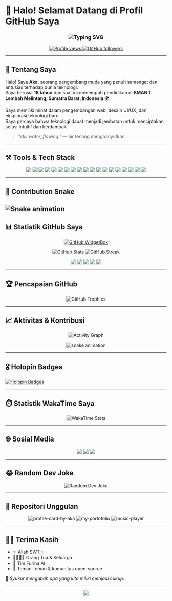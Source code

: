 # 👋 Halo! Selamat Datang di Profil GitHub Saya

<h3 align="center">
  <img src="https://readme-typing-svg.herokuapp.com?size=24&duration=4000&color=58A6FF&center=true&vCenter=true&width=500&lines=Students;Developer;Open+Source+Enthusiast" alt="Typing SVG">
</h3>

<p align="center">
  <a href="https://github.com/akaanakbaik">
    <img src="https://komarev.com/ghpvc/?username=akaanakbaik&color=blue" alt="Profile views"/>
  </a>
  <a href="https://github.com/akaanakbaik?tab=followers">
    <img src="https://img.shields.io/github/followers/akaanakbaik?label=Follow&style=social" alt="GitHub followers"/>
  </a>
</p>

---

## 🚀 Tentang Saya
Halo! Saya **Aka**, seorang pengembang muda yang penuh semangat dan antusias terhadap dunia teknologi.  
Saya berusia **16 tahun** dan saat ini menempuh pendidikan di **SMAN 1 Lembah Melintang**, **Sumatra Barat, Indonesia** 🌍.  

Saya memiliki minat dalam pengembangan web, desain UI/UX, dan eksplorasi teknologi baru.  
Saya percaya bahwa teknologi dapat menjadi jembatan untuk menciptakan solusi intuitif dan berdampak.  

> _"still water, flowing."_ — air tenang menghanyutkan.

---

## ⚒️ Tools & Tech Stack
<p align="center">
  <!-- Code Editors -->
  <img src="https://img.shields.io/badge/VSCode-0078d7?style=for-the-badge&logo=visual%20studio%20code&logoColor=white" />
  <img src="https://img.shields.io/badge/Neovim-57A143?style=for-the-badge&logo=neovim&logoColor=white" />
  
  <!-- Version Control -->
  <img src="https://img.shields.io/badge/Git-F05032?style=for-the-badge&logo=git&logoColor=white" />
  <img src="https://img.shields.io/badge/GitHub-181717?style=for-the-badge&logo=github&logoColor=white" />
  
  <!-- Languages -->
  <img src="https://img.shields.io/badge/JavaScript-F7DF1E?style=for-the-badge&logo=javascript&logoColor=black" />
  <img src="https://img.shields.io/badge/Node.js-43853D?style=for-the-badge&logo=node.js&logoColor=white" />
  <img src="https://img.shields.io/badge/Python-3776AB?style=for-the-badge&logo=python&logoColor=white" />
  <img src="https://img.shields.io/badge/Java-ED8B00?style=for-the-badge&logo=java&logoColor=white" />
  <img src="https://img.shields.io/badge/C++-00599C?style=for-the-badge&logo=c%2B%2B&logoColor=white" />

  <!-- Frameworks -->
  <img src="https://img.shields.io/badge/Express.js-000000?style=for-the-badge&logo=express&logoColor=white" />
  <img src="https://img.shields.io/badge/React-20232A?style=for-the-badge&logo=react&logoColor=61DAFB" />
  <img src="https://img.shields.io/badge/TailwindCSS-38B2AC?style=for-the-badge&logo=tailwind-css&logoColor=white" />
  <img src="https://img.shields.io/badge/Bootstrap-7952B3?style=for-the-badge&logo=bootstrap&logoColor=white" />

  <!-- Databases -->
  <img src="https://img.shields.io/badge/MongoDB-47A248?style=for-the-badge&logo=mongodb&logoColor=white" />
  <img src="https://img.shields.io/badge/MySQL-005C84?style=for-the-badge&logo=mysql&logoColor=white" />

  <!-- OS & Deployment -->
  <img src="https://img.shields.io/badge/Linux-FCC624?style=for-the-badge&logo=linux&logoColor=black" />
  <img src="https://img.shields.io/badge/Docker-2496ED?style=for-the-badge&logo=docker&logoColor=white" />
  <img src="https://img.shields.io/badge/DigitalOcean-0080FF?style=for-the-badge&logo=digitalocean&logoColor=white" />
  <img src="https://img.shields.io/badge/Pterodactyl-1D1D1D?style=for-the-badge&logo=linuxcontainers&logoColor=white" />
</p>

---

## 🐍 Contribution Snake
![Snake animation](https://raw.githubusercontent.com/akaanakbaik/akaanakbaik/output/github-contribution-grid-snake.svg)
---

## 📊 Statistik GitHub Saya
<p align="center">
  <a href="https://github.com/akaanakbaik">
    <img src="https://github-widgetbox.vercel.app/api/profile?username=akaanakbaik&data=followers,repositories,stars,commits&theme=nautilus" alt="GitHub WidgetBox"/>
  </a>
</p>

<p align="center">
  <img src="https://github-readme-stats.vercel.app/api?username=akaanakbaik&show_icons=true&theme=radical&hide_border=true&count_private=true" alt="GitHub Stats"/>
  <img src="https://github-readme-streak-stats.herokuapp.com/?user=akaanakbaik&theme=radical&hide_border=true" alt="GitHub Streak"/>
</p>

<div align="center">
  <img src="http://github-profile-summary-cards.vercel.app/api/cards/profile-details?username=akaanakbaik&theme=2077" />
  <img src="http://github-profile-summary-cards.vercel.app/api/cards/repos-per-language?username=akaanakbaik&theme=2077" />
  <img src="http://github-profile-summary-cards.vercel.app/api/cards/most-commit-language?username=akaanakbaik&theme=2077" />
  <img src="http://github-profile-summary-cards.vercel.app/api/cards/stats?username=akaanakbaik&theme=2077" />
  <img src="http://github-profile-summary-cards.vercel.app/api/cards/productive-time?username=akaanakbaik&theme=2077&utcOffset=8" />
</div>

---

## 🏆 Pencapaian GitHub
<p align="center">
  <img src="https://github-profile-trophy.vercel.app/?username=akaanakbaik&theme=dracula&row=2&column=3&margin-w=8&margin-h=8&no-frame=true&no-bg=true" alt="GitHub Trophies"/>
</p>

---

## 📈 Aktivitas & Kontribusi
<p align="center">
  <img src="https://github-readme-activity-graph.vercel.app/graph?username=akaanakbaik&theme=tokyo-night" alt="Activity Graph"/>
</p>

<p align="center">
  <img src="https://github.com/akaAnakBaik/akaAnakBaik/blob/output/github-contribution-grid-snake.svg" alt="snake animation"/>
</p>

---

## 🎖️ Holopin Badges
[![Holopin Badges](https://holopin.io/api/user/board?user=akaanakbaik)](https://www.holopin.io/@akaanakbaik)

---

## ⏱️ Statistik WakaTime Saya
<p align="center">
  <img src="https://github-readme-stats.vercel.app/api/wakatime?username=akaanakbaik&layout=compact&theme=radical&hide_border=true" alt="WakaTime Stats"/>
</p>

---

## 🌐 Sosial Media
<p align="center">
  <a href="https://t.me/akamodebaik"><img src="https://img.shields.io/badge/Telegram-2CA5E0?style=for-the-badge&logo=telegram&logoColor=white"/></a>
  <a href="https://www.instagram.com/kenal.aka"><img src="https://img.shields.io/badge/Instagram-E4405F?style=for-the-badge&logo=instagram&logoColor=white"/></a>
  <a href="https://www.tiktok.com/@kenal_aka"><img src="https://img.shields.io/badge/TikTok-000000?style=for-the-badge&logo=tiktok&logoColor=white"/></a>
</p>

---

## 😂 Random Dev Joke
<p align="center">
  <img src="https://readme-jokes.vercel.app/api" alt="Random Dev Joke"/>
</p>

---

## 🌟 Repositori Unggulan
<p align="center">
  <img src="https://github-readme-stats.vercel.app/api/pin/?username=akaanakbaik&repo=profile-card-by-aka&theme=radical&hide_border=true" alt="profile-card-by-aka"/>
  <img src="https://github-readme-stats.vercel.app/api/pin/?username=akaanakbaik&repo=my-portofolio&theme=radical&hide_border=true" alt="my-portofolio"/>
  <img src="https://github-readme-stats.vercel.app/api/pin/?username=akaanakbaik&repo=music-player&theme=radical&hide_border=true" alt="music-player"/>
</p>

---

## 🙏✨ Terima Kasih
- ✨ Allah SWT ✨  
- 👨‍👩‍👧‍👦 Orang Tua & Keluarga  
- 🤖 Tim Furina AI  
- 🤝 Teman-teman & komunitas open-source  

💖 _Syukur mengubah apa yang kita miliki menjadi cukup._

---

<p align="center">
  <img src="https://img.shields.io/badge/Made%20with%20❤️%20by-Aka-blue?style=for-the-badge" />
</p>
